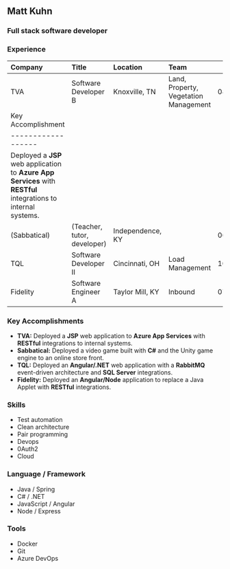 ## Matt Kuhn

### Full stack software developer



### Experience

| Company      | Title                       | Location         | Team                                  | Start   | End     |
| :----------- | :-------------------------- | :--------------- | :------------------------------------ | :-----: | :-----: |
| TVA          | Software Developer B        | Knoxville, TN    | Land, Property, Vegetation Management | 08/2022 | CURRENT |
| Key Accomplishment                                                                                                        |
| ------------------                                                                                                        |
| Deployed a **JSP** web application to **Azure App Services** with **RESTful** integrations to internal systems.           |
| (Sabbatical) | (Teacher, tutor, developer) | Independence, KY |                                       | 06/2020 | 08/2022 |
| TQL          | Software Developer II       | Cincinnati, OH   | Load Management                       | 10/2018 | 06/2020 |
| Fidelity     | Software Engineer A         | Taylor Mill, KY  | Inbound                               | 07/2015 | 10/2018 |

### Key Accomplishments

- **TVA:** Deployed a **JSP** web application to **Azure App Services** with **RESTful** integrations to internal systems.
- **Sabbatical:** Deployed a video game built with **C#** and the Unity game engine to an online store front.
- **TQL:** Deployed an **Angular/.NET** web application with a **RabbitMQ** event-driven architecture and **SQL Server** integrations.
- **Fidelity:** Deployed an **Angular/Node** application to replace a Java Applet with **RESTful** integrations.

### Skills

- Test automation
- Clean architecture
- Pair programming
- Devops
- 0Auth2
- Cloud

### Language / Framework

- Java / Spring
- C# / .NET
- JavaScript / Angular
- Node / Express

### Tools

- Docker
- Git
- Azure DevOps
